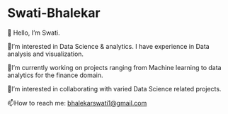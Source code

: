 # Swati-Bhalekar
👋 Hello, I’m Swati. 

👀I’m interested in Data Science &amp; analytics. I have experience in Data analysis and visualization. 

🌱I’m currently working on projects ranging from Machine learning to data analytics for the finance domain. 

💞️I’m interested in collaborating with varied Data Science related projects. 

📫How to reach me: bhalekarswati1@gmail.com
